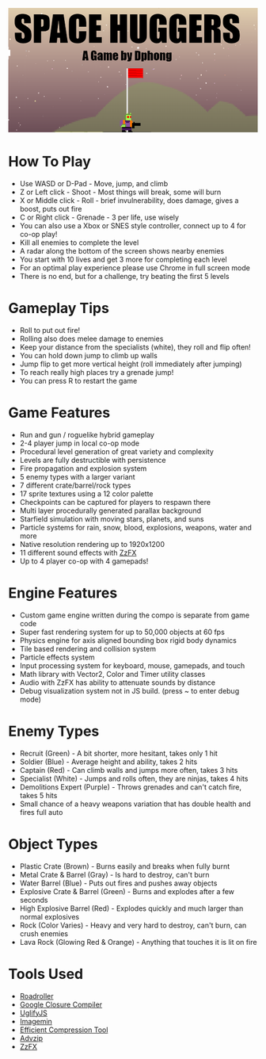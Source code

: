 ![Space Huggers - A Game by Dphong](/screenshot.jpg)

# How To Play
- Use WASD or D-Pad - Move, jump, and climb
- Z or Left click - Shoot - Most things will break, some will burn
- X or Middle click - Roll - brief invulnerability, does damage, gives a boost, puts out fire
- C or Right click - Grenade - 3 per life, use wisely
- You can also use a Xbox or SNES style controller, connect up to 4 for co-op play!
- Kill all enemies to complete the level
- A radar along the bottom of the screen shows nearby enemies
- You start with 10 lives and get 3 more for completing each level
- For an optimal play experience please use Chrome in full screen mode
- There is no end, but for a challenge, try beating the first 5 levels

# Gameplay Tips
- Roll to put out fire!
- Rolling also does melee damage to enemies
- Keep your distance from the specialists (white), they roll and flip often!
- You can hold down jump to climb up walls
- Jump flip to get more vertical height (roll immediately after jumping)
- To reach really high places try a grenade jump!
- You can press R to restart the game

# Game Features
- Run and gun / roguelike hybrid gameplay
- 2-4 player jump in local co-op mode
- Procedural level generation of great variety and complexity
- Levels are fully destructible with persistence
- Fire propagation and explosion system
- 5 enemy types with a larger variant
- 7 different crate/barrel/rock types
- 17 sprite textures using a 12 color palette
- Checkpoints can be captured for players to respawn there
- Multi layer procedurally generated parallax background
- Starfield simulation with moving stars, planets, and suns
- Particle systems for rain, snow, blood, explosions, weapons, water and more
- Native resolution rendering up to 1920x1200
- 11 different sound effects with [ZzFX](https://github.com/KilledByAPixel/ZzFX)
- Up to 4 player co-op with 4 gamepads!

# Engine Features
- Custom game engine written during the compo is separate from game code
- Super fast rendering system for up to 50,000 objects at 60 fps
- Physics engine for axis aligned bounding box rigid body dynamics
- Tile based rendering and collision system
- Particle effects system
- Input processing system for keyboard, mouse, gamepads, and touch
- Math library with Vector2, Color and Timer utility classes
- Audio with ZzFX has ability to attenuate sounds by distance
- Debug visualization system not in JS build. (press ~ to enter debug mode)

# Enemy Types
- Recruit (Green) - A bit shorter, more hesitant, takes only 1 hit
- Soldier (Blue) - Average height and ability, takes 2 hits
- Captain (Red) - Can climb walls and jumps more often, takes 3 hits
- Specialist (White) - Jumps and rolls often, they are ninjas, takes 4 hits
- Demolitions Expert (Purple) - Throws grenades and can't catch fire, takes 5 hits
- Small chance of a heavy weapons variation that has double health and fires full auto

# Object Types
- Plastic Crate (Brown) - Burns easily and breaks when fully burnt
- Metal Crate & Barrel (Gray) - Is hard to destroy, can't burn
- Water Barrel (Blue) - Puts out fires and pushes away objects
- Explosive Crate & Barrel (Green) - Burns and explodes after a few seconds
- High Explosive Barrel (Red) - Explodes quickly and much larger than normal explosives
- Rock (Color Varies) - Heavy and very hard to destroy, can't burn, can crush enemies
- Lava Rock (Glowing Red & Orange) - Anything that touches it is lit on fire

# Tools Used
- [Roadroller](https://github.com/lifthrasiir/roadroller)
- [Google Closure Compiler](https://github.com/google/closure-compiler)
- [UglifyJS](https://github.com/mishoo/UglifyJS)
- [Imagemin](https://github.com/imagemin/imagemin)
- [Efficient Compression Tool](https://github.com/fhanau/Efficient-Compression-Tool)
- [Advzip](https://www.npmjs.com/package/advzip-bin)
- [ZzFX](https://github.com/KilledByAPixel/ZzFX)